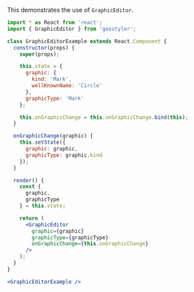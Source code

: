 <!--
 * Released under the BSD 2-Clause License
 *
 * Copyright (c) 2018-present, terrestris GmbH & Co. KG
 * All rights reserved.
 *
 * Redistribution and use in source and binary forms, with or without
 * modification, are permitted provided that the following conditions are met:
 *
 * * Redistributions of source code must retain the above copyright notice,
 *   this list of conditions and the following disclaimer.
 *
 * * Redistributions in binary form must reproduce the above copyright notice,
 *   this list of conditions and the following disclaimer in the documentation
 *   and/or other materials provided with the distribution.
 *
 * THIS SOFTWARE IS PROVIDED BY THE COPYRIGHT HOLDERS AND CONTRIBUTORS "AS IS"
 * AND ANY EXPRESS OR IMPLIED WARRANTIES, INCLUDING, BUT NOT LIMITED TO, THE
 * IMPLIED WARRANTIES OF MERCHANTABILITY AND FITNESS FOR A PARTICULAR PURPOSE
 * ARE DISCLAIMED. IN NO EVENT SHALL THE COPYRIGHT HOLDER OR CONTRIBUTORS BE
 * LIABLE FOR ANY DIRECT, INDIRECT, INCIDENTAL, SPECIAL, EXEMPLARY, OR
 * CONSEQUENTIAL DAMAGES (INCLUDING, BUT NOT LIMITED TO, PROCUREMENT OF
 * SUBSTITUTE GOODS OR SERVICES; LOSS OF USE, DATA, OR PROFITS; OR BUSINESS
 * INTERRUPTION) HOWEVER CAUSED AND ON ANY THEORY OF LIABILITY, WHETHER IN
 * CONTRACT, STRICT LIABILITY, OR TORT (INCLUDING NEGLIGENCE OR OTHERWISE)
 * ARISING IN ANY WAY OUT OF THE USE OF THIS SOFTWARE, EVEN IF ADVISED OF THE
 * POSSIBILITY OF SUCH DAMAGE.
 *
-->

This demonstrates the use of `GraphicEditor`.

```jsx
import * as React from 'react';
import { GraphicEditor } from 'geostyler';

class GraphicEditorExample extends React.Component {
  constructor(props) {
    super(props);

    this.state = {
      graphic: {
        kind: 'Mark',
        wellKnownName: 'Circle'
      },
      graphicType: 'Mark'
    };

    this.onGraphicChange = this.onGraphicChange.bind(this);
  }

  onGraphicChange(graphic) {
    this.setState({
      graphic: graphic,
      graphicType: graphic.kind
    });
  }

  render() {
    const {
      graphic,
      graphicType
    } = this.state;

    return (
      <GraphicEditor
        graphic={graphic}
        graphicType={graphicType}
        onGraphicChange={this.onGraphicChange}
      />
    );
  }
}

<GraphicEditorExample />
```
